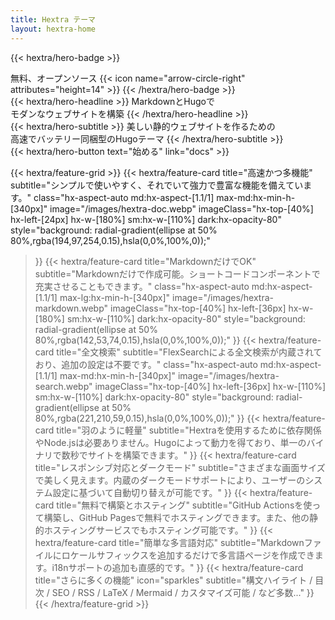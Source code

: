 ```yaml
---
title: Hextra テーマ
layout: hextra-home
---
```


{{< hextra/hero-badge >}}
  <div class="hx-w-2 hx-h-2 hx-rounded-full hx-bg-primary-400"></div>
  <span>無料、オープンソース</span>
  {{< icon name="arrow-circle-right" attributes="height=14" >}}
{{< /hextra/hero-badge >}}

<div class="hx-mt-6 hx-mb-6">
{{< hextra/hero-headline >}}
  MarkdownとHugoで&nbsp;<br class="sm:hx-block hx-hidden" />モダンなウェブサイトを構築
{{< /hextra/hero-headline >}}
</div>

<div class="hx-mb-12">
{{< hextra/hero-subtitle >}}
  美しい静的ウェブサイトを作るための&nbsp;<br class="sm:hx-block hx-hidden" />高速でバッテリー同梱型のHugoテーマ
{{< /hextra/hero-subtitle >}}
</div>

<div class="hx-mb-6">
{{< hextra/hero-button text="始める" link="docs" >}}
</div>

<div class="hx-mt-6"></div>

{{< hextra/feature-grid >}}
  {{< hextra/feature-card
    title="高速かつ多機能"
    subtitle="シンプルで使いやすく、それでいて強力で豊富な機能を備えています。"
    class="hx-aspect-auto md:hx-aspect-[1.1/1] max-md:hx-min-h-[340px]"
    image="/images/hextra-doc.webp"
    imageClass="hx-top-[40%] hx-left-[24px] hx-w-[180%] sm:hx-w-[110%] dark:hx-opacity-80"
    style="background: radial-gradient(ellipse at 50% 80%,rgba(194,97,254,0.15),hsla(0,0%,100%,0));"
  >}}
  {{< hextra/feature-card
    title="MarkdownだけでOK"
    subtitle="Markdownだけで作成可能。ショートコードコンポーネントで充実させることもできます。"
    class="hx-aspect-auto md:hx-aspect-[1.1/1] max-lg:hx-min-h-[340px]"
    image="/images/hextra-markdown.webp"
    imageClass="hx-top-[40%] hx-left-[36px] hx-w-[180%] sm:hx-w-[110%] dark:hx-opacity-80"
    style="background: radial-gradient(ellipse at 50% 80%,rgba(142,53,74,0.15),hsla(0,0%,100%,0));"
  >}}
  {{< hextra/feature-card
    title="全文検索"
    subtitle="FlexSearchによる全文検索が内蔵されており、追加の設定は不要です。"
    class="hx-aspect-auto md:hx-aspect-[1.1/1] max-md:hx-min-h-[340px]"
    image="/images/hextra-search.webp"
    imageClass="hx-top-[40%] hx-left-[36px] hx-w-[110%] sm:hx-w-[110%] dark:hx-opacity-80"
    style="background: radial-gradient(ellipse at 50% 80%,rgba(221,210,59,0.15),hsla(0,0%,100%,0));"
  >}}
  {{< hextra/feature-card
    title="羽のように軽量"
    subtitle="Hextraを使用するために依存関係やNode.jsは必要ありません。Hugoによって動力を得ており、単一のバイナリで数秒でサイトを構築できます。"
  >}}
  {{< hextra/feature-card
    title="レスポンシブ対応とダークモード"
    subtitle="さまざまな画面サイズで美しく見えます。内蔵のダークモードサポートにより、ユーザーのシステム設定に基づいて自動切り替えが可能です。"
  >}}
  {{< hextra/feature-card
    title="無料で構築とホスティング"
    subtitle="GitHub Actionsを使って構築し、GitHub Pagesで無料でホスティングできます。また、他の静的ホスティングサービスでもホスティング可能です。"
  >}}
  {{< hextra/feature-card
    title="簡単な多言語対応"
    subtitle="Markdownファイルにロケールサフィックスを追加するだけで多言語ページを作成できます。i18nサポートの追加も直感的です。"
  >}}
  {{< hextra/feature-card
    title="さらに多くの機能"
    icon="sparkles"
    subtitle="構文ハイライト / 目次 / SEO / RSS / LaTeX / Mermaid / カスタマイズ可能 / など多数..."
  >}}
{{< /hextra/feature-grid >}}
